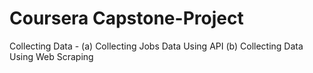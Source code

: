 # Coursera Capstone-Project
Collecting Data - (a) Collecting Jobs Data Using API
                  (b) Collecting Data Using Web Scraping

